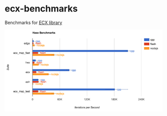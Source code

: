 # ecx-benchmarks

Benchmarks for [ECX library](https://github.com/eliasku/ecx)

![result](https://github.com/eliasku/ecx-benchmarks/blob/master/result.png)
